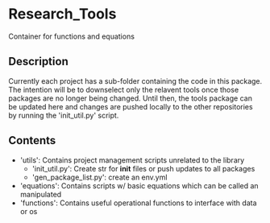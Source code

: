 # Research_Tools
Container for functions and equations

## Description
Currently each project has a sub-folder containing the code in this package.  The intention will be to downselect only the relavent tools once those packages are no longer being changed.  Until then, the tools package can be updated here and changes are pushed locally to the other repositories by running the 'init_util.py' script.

## Contents
- 'utils': Contains project management scripts unrelated to the library
    - 'init_util.py': Create str for __init__ files or push updates to all packages
    - 'gen_package_list.py': create an env.yml
- 'equations': Contains scripts w/ basic equations which can be called an manipulated
- 'functions': Contains useful operational functions to interface with data or os